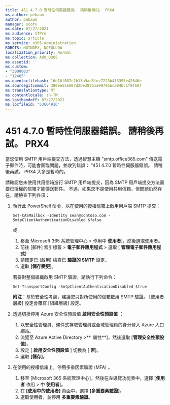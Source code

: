 ```yaml
---
title: 451 4.7.0 暫時性伺服器錯誤。 請稍後再試。 PRX4
ms.author: pebaum
author: pebaum
manager: scotv
ms.date: 07/27/2021
ms.audience: ITPro
ms.topic: article
ms.service: o365-administration
ROBOTS: NOINDEX, NOFOLLOW
localization_priority: Normal
ms.collection: Adm_O365
ms.assetid: ''
ms.custom:
- "3000003"
- "12465"
ms.openlocfilehash: 16e16f087c2b13a9ad5fec7223b4f3395e42646e
ms.sourcegitcommit: 380ee556007d2be389b1a99795bca04bc1f9f60f
ms.translationtype: MT
ms.contentlocale: zh-TW
ms.lasthandoff: 07/27/2021
ms.locfileid: "53604916"
---
```

# <a name="451-470-temporary-server-error-please-try-again-later-prx4"></a>451 4.7.0 暫時性伺服器錯誤。 請稍後再試。 PRX4

當您使用 SMTP 用戶端提交方法，透過智慧主機 "smtp.office365.com" 傳送電子郵件時，可能會面臨問題，並收到錯誤： "451 4.7.0 暫時性伺服器錯誤。 請稍後再試。 PRX4 大多是暫時的。 

請確認您未使用共用信箱進行 SMTP 用戶端提交，因為 SMTP 用戶端提交方法需要已授權的信箱才能傳送郵件。 不過，如果您不是使用共用信箱，但問題仍然存在，請檢查下列各項：

1. 執行此 PowerShell 命令，以在使用的授權信箱上啟用用戶端 SMTP 提交：

    ```Set-CASMailbox -Identity sean@contoso.com -SmtpClientAuthenticationDisabled $false```

    或

    1. 移至 Microsoft 365 系統管理中心 > 作用中 **使用者**]，然後選取使用者。
    1. 前往 [郵件] 索引標籤 > **電子郵件應用程式** > 選取 [ **管理電子郵件應用程式**] 
    1. 請確定已 (啟用) 檢查已 **驗證的 SMTP** 設定。
    1. 選取 **[儲存變更]**。
    
    若要對整個組織啟用 SMTP 驗證，請執行下列命令：

    `Set-TransportConfig -SmtpClientAuthenticationDisabled $true`
 
    **附注**：基於安全性考慮，建議您只對所使用的信箱啟用 SMTP 驗證。 [使用者層級] 設定會覆寫 [組織層級] 設定。

2. 透過切換停用 Azure 安全性預設值 **啟用安全性預設值** **：**

    1. 以安全性管理員、條件式存取管理員或全域管理員的身分登入 Azure 入口網站。
    1. 流覽至 Azure Active Directory >**  屬性**]，然後選取 [**管理安全性預設值**]。
    1. 設定 [ **啟用安全性預設值** ] 切換為 [ **否**]。
    1. 選取 **[儲存]**。

3. 在使用的授權信箱上，停用多重因素驗證 (MFA) 。

    1. 移至 [Microsoft 365 系統管理中心]，然後在左導覽功能表中，選擇 [**使用者** 作用  >  中 **使用者**]。
    1. 在 **[使用中的使用者]** 頁面中，選擇 **[多重要素驗證]**。
    1. 選取使用者，並停用 **多重要素驗證**。

